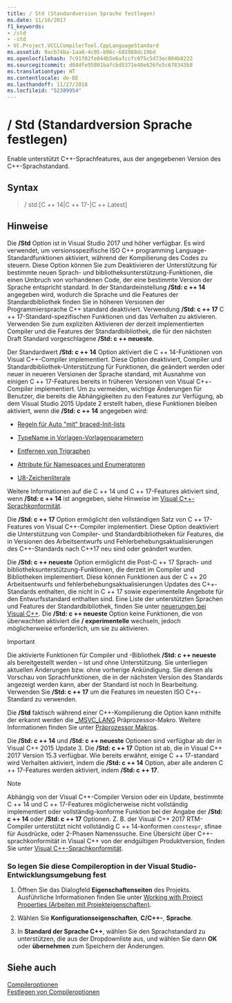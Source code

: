 ```yaml
---
title: / Std (Standardversion Sprache festlegen)
ms.date: 11/16/2017
f1_keywords:
- /std
- -std
- VC.Project.VCCLCompilerTool.CppLanguageStandard
ms.assetid: 0acb74ba-1aa8-4c05-b96c-682988dc19bd
ms.openlocfilehash: 7c91f02fe044b5e6afccfc075c5d73ec004b8222
ms.sourcegitcommit: d04dfe95801bafcbd5371e40e626fe5c678343b8
ms.translationtype: HT
ms.contentlocale: de-DE
ms.lasthandoff: 11/27/2018
ms.locfileid: "52389954"
---
```

# <a name="std-specify-language-standard-version"></a>/ Std (Standardversion Sprache festlegen)

Enable unterstützt C++-Sprachfeatures, aus der angegebenen Version des C++-Sprachstandard.

## <a name="syntax"></a>Syntax

> / std:\[C ++ 14\|C ++ 17-\|C ++ Latest]

## <a name="remarks"></a>Hinweise

Die **/Std** Option ist in Visual Studio 2017 und höher verfügbar. Es wird verwendet, um versionsspezifische ISO C++ programming Language-Standardfunktionen aktiviert, während der Kompilierung des Codes zu steuern. Diese Option können Sie zum Deaktivieren der Unterstützung für bestimmte neuen Sprach- und bibliotheksunterstützung-Funktionen, die einen Umbruch von vorhandenen Code, der eine bestimmte Version der Sprache entspricht standard. In der Standardeinstellung **/Std: c ++ 14** angegeben wird, wodurch die Sprache und die Features der Standardbibliothek finden Sie in höheren Versionen der Programmiersprache C++ standard deaktiviert. Verwendung **/Std: c ++ 17** C ++ 17-Standard-spezifischen Funktionen und das Verhalten zu aktivieren. Verwenden Sie zum expliziten Aktivieren der derzeit implementierten Compiler und die Features der Standardbibliothek, die für den nächsten Draft Standard vorgeschlagene **/Std: c ++ neueste**.

Der Standardwert **/Std: c ++ 14** Option aktiviert die C ++ 14-Funktionen von Visual C++-Compiler implementiert. Diese Option deaktiviert, Compiler und Standardbibliothek-Unterstützung für Funktionen, die geändert werden oder neuer in neueren Versionen der Sprache standard, mit Ausnahme von einigen C ++ 17-Features bereits in früheren Versionen von Visual C++-Compiler implementiert. Um zu vermeiden, wichtige Änderungen für Benutzer, die bereits die Abhängigkeiten zu den Features zur Verfügung, ab dem Visual Studio 2015 Update 2 erstellt haben, diese Funktionen bleiben aktiviert, wenn die **/Std: c ++ 14** angegeben wird:

- [Regeln für Auto "mit" braced-Init-lists](http://www.open-std.org/jtc1/sc22/wg21/docs/papers/2014/n3922.html)

- [TypeName in Vorlagen-Vorlagenparametern](http://www.open-std.org/jtc1/sc22/wg21/docs/papers/2014/n4051.html)

- [Entfernen von Trigraphen](http://www.open-std.org/jtc1/sc22/wg21/docs/papers/2014/n4086.html)

- [Attribute für Namespaces und Enumeratoren](http://www.open-std.org/jtc1/sc22/wg21/docs/papers/2014/n4266.html)

- [U8-Zeichenliterale](http://www.open-std.org/jtc1/sc22/wg21/docs/papers/2014/n4267.html)

Weitere Informationen auf die C ++ 14 und C ++ 17-Features aktiviert sind, wenn **/Std: c ++ 14** ist angegeben, siehe Hinweise im [Visual C++-Sprachkonformität](../../visual-cpp-language-conformance.md).

Die **/Std: c ++ 17** Option ermöglicht den vollständigen Satz von C ++ 17-Features von Visual C++-Compiler implementiert. Diese Option deaktiviert die Unterstützung von Compiler- und Standardbibliotheken für Features, die in Versionen des Arbeitsentwurfs und Fehlerbehebungsaktualisierungen des C++-Standards nach C++17 neu sind oder geändert wurden.

Die **/Std: c ++ neueste** Option ermöglicht die Post-C ++ 17 Sprach- und bibliotheksunterstützung-Funktionen, die derzeit im Compiler und Bibliotheken implementiert. Diese können Funktionen aus der C ++ 20 Arbeitsentwurfs und fehlerbehebungsaktualisierungen Updates des C++-Standards enthalten, die nicht in C ++ 17 sowie experimentelle Angebote für den Entwurfsstandard enthalten sind. Eine Liste der unterstützten Sprachen und Features der Standardbibliothek, finden Sie unter [neuerungen bei Visual C++](../../what-s-new-for-visual-cpp-in-visual-studio.md). Die **/Std: c ++ neueste** Option keine Funktionen, die von überwachten aktiviert die **/ experimentelle** wechseln, jedoch möglicherweise erforderlich, um sie zu aktivieren.

> [!IMPORTANT]
> Die aktivierte Funktionen für Compiler und -Bibliothek **/Std: c ++ neueste** als bereitgestellt werden – ist und ohne Unterstützung. Sie unterliegen aktuellen Änderungen bzw. ohne vorherige Ankündigung. Sie dienen als Vorschau von Sprachfunktionen, die in der nächsten Version des Standards angezeigt werden kann, aber der Standard ist noch In Bearbeitung. Verwenden Sie **/Std: c ++ 17** um die Features im neuesten ISO C++-Standard zu verwenden.

Die **/Std** faktisch während einer C++-Kompilierung die Option kann mithilfe der erkannt werden die [ \_MSVC\_LANG](../../preprocessor/predefined-macros.md) Präprozessor-Makro. Weitere Informationen finden Sie unter [Präprozessor Makros](../../preprocessor/predefined-macros.md).

Die **/Std: c ++ 14** und **/Std: c ++ neueste** Optionen sind verfügbar ab der in Visual C++ 2015 Update 3. Die **/Std: c ++ 17** Option ist ab, die in Visual C++ 2017 Version 15.3 verfügbar. Wie bereits erwähnt, einige C ++ 17-standard wird Verhalten aktiviert, indem die **/Std: c ++ 14** Option, aber alle anderen C ++ 17-Features werden aktiviert, indem **/Std: c ++ 17**.

> [!NOTE]
> Abhängig von der Visual C++-Compiler Version oder ein Update, bestimmte C ++ 14 und C ++ 17-Features möglicherweise nicht vollständig implementiert oder vollständig-konforme Funktion bei der Angabe der **/Std: c ++ 14** oder **/Std: c ++ 17** Optionen. Z. B. der Visual C++ 2017 RTM-Compiler unterstützt nicht vollständig C ++ 14-konformen `constexpr`, sfinae für Ausdrücke, oder 2-Phasen Namenssuche. Eine Übersicht über C++-sprachkonformität in Visual C++ von der endgültigen Produktversion, finden Sie unter [Visual C++-Sprachkonformität](../../visual-cpp-language-conformance.md).

### <a name="to-set-this-compiler-option-in-the-visual-studio-development-environment"></a>So legen Sie diese Compileroption in der Visual Studio-Entwicklungsumgebung fest

1. Öffnen Sie das Dialogfeld **Eigenschaftenseiten** des Projekts. Ausführliche Informationen finden Sie unter [Working with Project Properties (Arbeiten mit Projekteigenschaften)](../../ide/working-with-project-properties.md).

1. Wählen Sie **Konfigurationseigenschaften**, **C/C++-**, **Sprache**.

1. In **Standard der Sprache C++**, wählen Sie den Sprachstandard zu unterstützen, die aus der Dropdownliste aus, und wählen Sie dann **OK** oder **übernehmen** zum Speichern der Änderungen.

## <a name="see-also"></a>Siehe auch

[Compileroptionen](../../build/reference/compiler-options.md)<br/>
[Festlegen von Compileroptionen](../../build/reference/setting-compiler-options.md)
